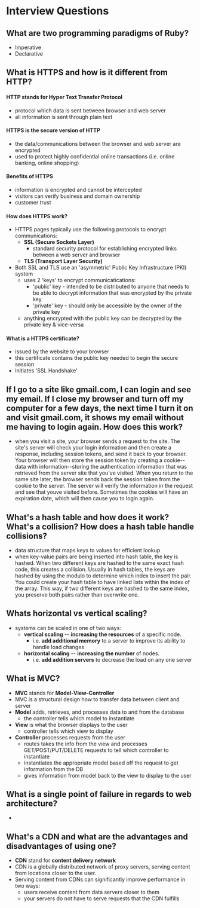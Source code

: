 # Interview Questions

## What are two programming paradigms of Ruby?
* Imperative
* Declarative

## What is HTTPS and how is it different from HTTP?
#### HTTP stands for Hyper Text Transfer Protocol
  * protocol which data is sent between browser and web server
  * all information is sent through plain text
#### HTTPS is the secure version of HTTP
  * the data/communications between the browser and web server are encrypted
  * used to protect highly confidential online transactions (i.e. online banking, online shopping)
#### Benefits of HTTPS
  * information is encrypted and cannot be intercepted
  * visitors can verify business and domain ownership
  * customer trust
#### How does HTTPS work?
  * HTTPS pages typically use the following protocols to encrypt communications:
    * **SSL (Secure Sockets Layer)**
      * standard security protocol for establishing encrypted links between a web server and browser
    * **TLS (Transport Layer Security)**
  * Both SSL and TLS use an 'asymmetric' Public Key Infrastructure (PKI) system
    * uses 2 'keys' to encrypt communicatications:
      * 'public' key - intended to be distributed to anyone that needs to be able to decrypt information that was encrypted by the private key
      * 'private' key - should only be accessible by the owner of the private key
    * anything encrypted with the public key can be decrypted by the private key & vice-versa

#### What is a HTTPS certificate?
  * issued by the website to your browser
  * this certificate contains the public key needed to begin the secure session
  * initiates 'SSL Handshake'

## If I go to a site like gmail.com, I can login and see my email. If I close my browser and turn off my computer for a few days, the next time I turn it on and visit gmail.com, it shows my email without me having to login again. How does this work?
* when you visit a site, your browser sends a request to the site. The site's server will check your login information and then create a response, including session tokens, and send it back to your browser. Your browser will then store the session token by creating a cookie--data with information--storing the authentication information that was retrieved from the server site that you've visited. When you return to the same site later, the browser sends back the session token from the cookie to the server. The server will verify the information in the request and see that youve visited before. Sometimes the cookies will have an expiration date, which will then cause you to login again.

## What's a hash table and how does it work? What's a collision? How does a hash table handle collisions?
* data structure that maps keys to values for efficient lookup
* when key-value pairs are being inserted into hash table, the key is hashed. When two different keys are hashed to the same exact hash code, this creates a collision. Usually in hash tables, the keys are hashed by using the modulo to determine which index to insert the pair. You could create your hash table to have linked lists within the index of the array. This way, if two different keys are hashed to the same index, you preserve both pairs rather than overwrite one.

## Whats horizontal vs vertical scaling?
* systems can be scaled in one of two ways:
  * **vertical scaling** -- **increasing the resources** of a specific node.
    * i.e. **add additional memory** to a server to improve its ability to handle load changes
  * **horizontal scaling** -- **increasing the number** of nodes. 
    * i.e. **add addition servers** to decrease the load on any one server

## What is MVC?
* **MVC** stands for **Model-View-Controller**
* MVC is a structural design how to transfer data between client and server
* **Model** adds, retrieves, and processes data to and from the database
  * the controller tells which model to instantiate
* **View** is what the browser displays to the user
  * controller tells which view to display
* **Controller** processes requests from the user
  * routes takes the info from the view and processes GET/POST/PUT/DELETE requests to tell which controller to instantiate
  * instantiates the appropriate model based off the request to get information from the DB
  * gives information from model back to the view to display to the user

## What is a single point of failure in regards to web architecture?
* 

## What's a CDN and what are the advantages and disadvantages of using one?
* **CDN** stand for **content delivery network**
* CDN is a globally distributed network of proxy servers, serving content from locations closer to the user.
* Serving content from CDNs can significantly improve performance in two ways:
  * users receive content from data servers closer to them
  * your servers do not have to serve requests that the CDN fulfills